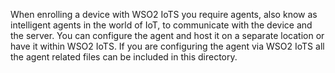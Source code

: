 When enrolling a device with WSO2 IoTS you require agents, also know as intelligent agents in the world of IoT, to communicate with the device and the server. You can configure the agent and host it on a separate location or have it within WSO2 IoTS. If you are configuring the agent via WSO2 IoTS all the agent related files can be included in this directory. 
